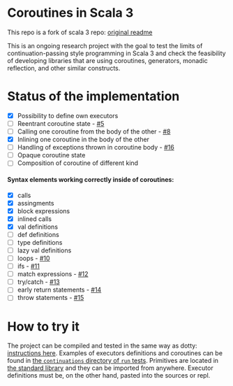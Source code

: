 Coroutines in Scala 3
=====
This repo is a fork of scala 3 repo: [original readme](https://github.com/lampepfl/dotty/blob/master/README.md)

This is an ongoing research project with the goal to test the limits of continuation-passing style programming in Scala 3 and check the feasibility of developing libraries that are using coroutines, generators, monadic reflection, and other similar constructs.

Status of the implementation
====
- [x] Possibility to define own executors
- [ ] Reentrant coroutine state - [#5](https://github.com/VirtuslabRnD/scala3-coroutines/issues/5)
- [ ] Calling one coroutine from the body of the other - [#8](https://github.com/VirtuslabRnD/scala3-coroutines/issues/8)
- [x] Inlining one coroutine in the body of the other
- [ ] Handling of exceptions thrown in coroutine body - [#16](https://github.com/VirtuslabRnD/scala3-coroutines/issues/16)
- [ ] Opaque coroutine state
- [ ] Composition of coroutine of different kind
#### Syntax elements working correctly inside of coroutines:
- [x] calls
- [x] assingments
- [x] block expressions
- [x] inlined calls
- [x] val definitions
- [ ] def definitions
- [ ] type definitions
- [ ] lazy val definitions
- [ ] loops - [#10](https://github.com/VirtuslabRnD/scala3-coroutines/issues/10)
- [ ] ifs - [#11](https://github.com/VirtuslabRnD/scala3-coroutines/issues/11)
- [ ] match expressions - [#12](https://github.com/VirtuslabRnD/scala3-coroutines/issues/12)
- [ ] try/catch - [#13](https://github.com/VirtuslabRnD/scala3-coroutines/issues/13)
- [ ] early return statements - [#14](https://github.com/VirtuslabRnD/scala3-coroutines/issues/14)
- [ ] throw statements - [#15](https://github.com/VirtuslabRnD/scala3-coroutines/issues/15)

How to try it
====
The project can be compiled and tested in the same way as dotty: [instructions here](https://dotty.epfl.ch/docs/contributing/getting-started.html). Examples of executors definitions and coroutines can be found in [the `continuations` directory of `run` tests](https://github.com/VirtuslabRnD/scala3-coroutines/tree/main/tests/run/continuations). Primitives are located in [the standard library](https://github.com/VirtuslabRnD/scala3-coroutines/blob/main/library/src/scala/continuations/primitives.scala) and they can be imported from anywhere. Executor definitions must be, on the other hand, pasted into the sources or repl.
